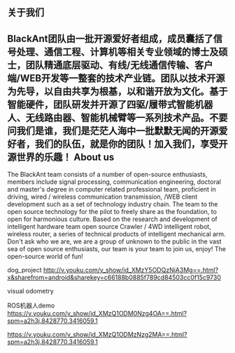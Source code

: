 关于我们
---
BlackAnt团队由一批开源爱好者组成，成员囊括了信号处理、通信工程、计算机等相关专业领域的博士及硕士，团队精通底层驱动、有线/无线通信传输、客户端/WEB开发等一整套的技术产业链。团队以技术开源为先导，以自由共享为根基，以和谐开放为文化。基于智能硬件，团队研发并开源了四驱/履带式智能机器人、无线路由器、智能机械臂等一系列技术产品。不要问我们是谁，我们是茫茫人海中一批默默无闻的开源爱好者，我们的队伍，就是你的团队！加入我们，享受开源世界的乐趣！
About us
---
The BlackAnt team consists of a number of open-source enthusiasts, members include signal processing, communication engineering, doctoral and master's degree in computer related professional team, proficient in driving, wired / wireless communication transmission, /WEB client development such as a set of technology industry chain. The team to the open source technology for the pilot to freely share as the foundation, to open for harmonious culture. Based on the research and development of intelligent hardware team open source Crawler / 4WD intelligent robot, wireless router, a series of technical products of intelligent mechanical arm. Don't ask who we are, we are a group of unknown to the public in the vast sea of open source enthusiasts, our team is your team to join us, enjoy! The open-source world of fun!

dog_project 
http://v.youku.com/v_show/id_XMzY5ODQzNjA3Mg==.html?x&sharefrom=android&sharekey=c66188b0885f789cd84503cc0f15c9730

visual odometry



ROS机器人demo
https://v.youku.com/v_show/id_XMzQ1ODM0Nzg4OA==.html?spm=a2h3j.8428770.3416059.1

https://v.youku.com/v_show/id_XMzQ1ODMzNzg2MA==.html?spm=a2h3j.8428770.3416059.1

